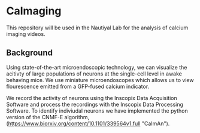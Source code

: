 # CaImaging
This repository will be used in the Nautiyal Lab for the analysis of calcium imaging videos.
## Background
Using state-of-the-art microendoscopic technology, we can visualize the acitivty of large populations of neurons at the single-cell level in awake behaving mice. We use miniature microendoscopes which allows us to view flourescence emitted from a GFP-fused calcium indicator. 

We record the activity of neurons using the Inscopix Data Acquisition Software and process the recordings with the Inscopix Data Processing Software. To identify indiviudal neurons we have implemented the python version of the CNMF-E algorithm, (https://www.biorxiv.org/content/10.1101/339564v1.full "CaImAn").

